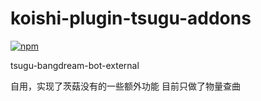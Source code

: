 # koishi-plugin-tsugu-addons

[![npm](https://img.shields.io/npm/v/koishi-plugin-tsugu-addons?style=flat-square)](https://www.npmjs.com/package/koishi-plugin-tsugu-addons)

tsugu-bangdream-bot-external

自用，实现了茨菇没有的一些额外功能
目前只做了物量查曲
